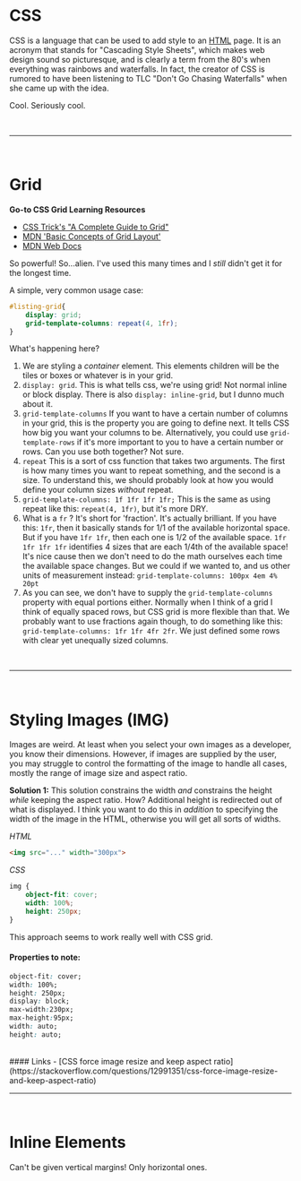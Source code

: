 # CSS

CSS is a language that can be used to add style to an [HTML](../pages/HTML) page. It is an acronym that stands for "Cascading Style Sheets", which makes web design sound so picturesque, and is clearly a term from the 80's when everything was rainbows and waterfalls. In fact, the creator of CSS is rumored to have been listening to TLC "Don't Go Chasing Waterfalls" when she came up with the idea.

Cool. Seriously cool.

<br>

-----

<br>

# Grid

**Go-to CSS Grid Learning Resources**

- [CSS Trick's "A Complete Guide to Grid"](https://css-tricks.com/snippets/css/complete-guide-grid/)
- [MDN 'Basic Concepts of Grid Layout' ](https://developer.mozilla.org/en-US/docs/Web/CSS/CSS_Grid_Layout/Basic_Concepts_of_Grid_Layout)
- [MDN Web Docs](https://developer.mozilla.org/en-US/docs/Web/CSS/CSS_Grid_Layout)

So powerful! So...alien. I've used this many times and I *still* didn't get it for the longest time.

A simple, very common usage case: 

```css
#listing-grid{
	display: grid;
	grid-template-columns: repeat(4, 1fr);
}
```

What's happening here?

1) We are styling a *container* element. This elements children will be the tiles or boxes or whatever is in your grid.
2) `display: grid`. This is what tells css, we're using grid! Not normal inline or block display. There is also `display: inline-grid`, but I dunno much about it.
3) `grid-template-columns` If you want to have a certain number of columns in your grid, this is the property you are going to define next. It tells CSS how big you want your columns to be. Alternatively, you could use `grid-template-rows` if it's more important to you to have a certain number or rows. Can you use both together? Not sure.
4) `repeat` This is a sort of css function that takes two arguments. The first is how many times you want to repeat something, and the second is a size. To understand this, we should probably look at how you would define your column sizes *without* repeat.
5) `grid-template-columns: 1f 1fr 1fr 1fr;` This is the same as using repeat like this: `repeat(4, 1fr)`, but it's more DRY.
6) What is a `fr` ? It's short for 'fraction'. It's actually brilliant. If you have this: `1fr`, then it basically stands for 1/1 of the available horizontal space. But if you have `1fr 1fr`, then each one is 1/2 of the available space. `1fr 1fr 1fr 1fr` identifies 4 sizes that are each 1/4th of the available space! It's nice cause then we don't need to do the math ourselves each time the available space changes. But we could if we wanted to, and us other units of measurement instead: `grid-template-columns: 100px 4em 4% 20pt`
7) As you can see, we don't have to supply the `grid-template-columns` property with equal portions either. Normally when I think of a grid I think of equally spaced rows, but CSS grid is more flexible than that. We probably want to use fractions again though, to do something like this: `grid-template-columns: 1fr 1fr 4fr 2fr`. We just defined some rows with clear yet unequally sized columns.

<br> 

---

<br>


# Styling Images (IMG)
Images are weird. At least when you select your own images as a developer, you know their dimensions. However, if images are supplied by the user, you may struggle to control the formatting of the image to handle all cases, mostly the range of image size and aspect ratio.

**Solution 1:**
This solution constrains the width *and* constrains the height *while* keeping the aspect ratio. How? Additional height is redirected out of what is displayed. I think you want to do this in *addition* to specifying the width of the image in the HTML, otherwise you will get all sorts of widths.

*HTML*
```HTML
<img src="..." width="300px">
```

*CSS*
```css
img {
	object-fit: cover;
	width: 100%;
	height: 250px;
}
```

This approach seems to work really well with CSS grid.


#### Properties to note:
```css
object-fit: cover;
width: 100%;
height: 250px;
display: block;
max-width:230px;
max-height:95px;
width: auto;
height: auto;
```

<br> 
#### Links
- [CSS force image resize and keep aspect ratio](https://stackoverflow.com/questions/12991351/css-force-image-resize-and-keep-aspect-ratio)


<br> 

---

<br>


# Inline Elements
Can't be given vertical margins! Only horizontal ones.